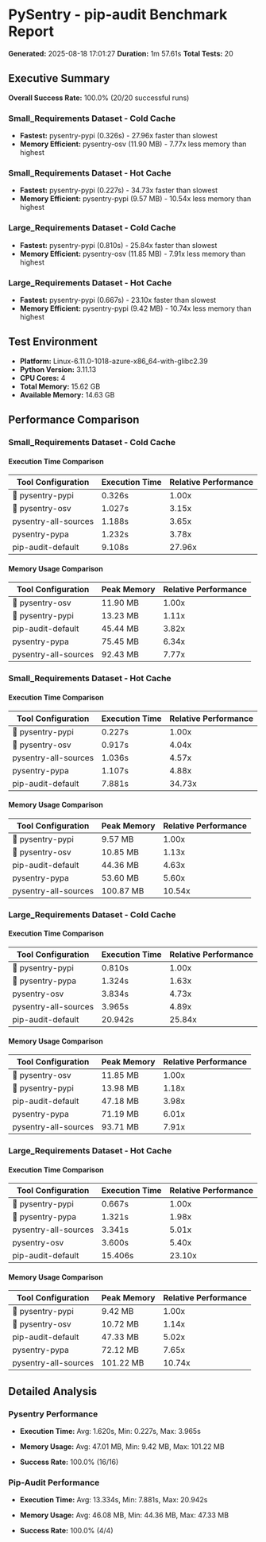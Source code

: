 # PySentry - pip-audit Benchmark Report

**Generated:** 2025-08-18 17:01:27
**Duration:** 1m 57.61s
**Total Tests:** 20

## Executive Summary

**Overall Success Rate:** 100.0% (20/20 successful runs)

### Small_Requirements Dataset - Cold Cache
- **Fastest:** pysentry-pypi (0.326s) - 27.96x faster than slowest
- **Memory Efficient:** pysentry-osv (11.90 MB) - 7.77x less memory than highest

### Small_Requirements Dataset - Hot Cache
- **Fastest:** pysentry-pypi (0.227s) - 34.73x faster than slowest
- **Memory Efficient:** pysentry-pypi (9.57 MB) - 10.54x less memory than highest

### Large_Requirements Dataset - Cold Cache
- **Fastest:** pysentry-pypi (0.810s) - 25.84x faster than slowest
- **Memory Efficient:** pysentry-osv (11.85 MB) - 7.91x less memory than highest

### Large_Requirements Dataset - Hot Cache
- **Fastest:** pysentry-pypi (0.667s) - 23.10x faster than slowest
- **Memory Efficient:** pysentry-pypi (9.42 MB) - 10.74x less memory than highest

## Test Environment

- **Platform:** Linux-6.11.0-1018-azure-x86_64-with-glibc2.39
- **Python Version:** 3.11.13
- **CPU Cores:** 4
- **Total Memory:** 15.62 GB
- **Available Memory:** 14.63 GB

## Performance Comparison

### Small_Requirements Dataset - Cold Cache

#### Execution Time Comparison

| Tool Configuration | Execution Time | Relative Performance |
|---------------------|---------------------|---------------------|
| 🥇 pysentry-pypi | 0.326s | 1.00x |
| 🥈 pysentry-osv | 1.027s | 3.15x |
|  pysentry-all-sources | 1.188s | 3.65x |
|  pysentry-pypa | 1.232s | 3.78x |
|  pip-audit-default | 9.108s | 27.96x |

#### Memory Usage Comparison

| Tool Configuration | Peak Memory | Relative Performance |
|---------------------|---------------------|---------------------|
| 🥇 pysentry-osv | 11.90 MB | 1.00x |
| 🥈 pysentry-pypi | 13.23 MB | 1.11x |
|  pip-audit-default | 45.44 MB | 3.82x |
|  pysentry-pypa | 75.45 MB | 6.34x |
|  pysentry-all-sources | 92.43 MB | 7.77x |

### Small_Requirements Dataset - Hot Cache

#### Execution Time Comparison

| Tool Configuration | Execution Time | Relative Performance |
|---------------------|---------------------|---------------------|
| 🥇 pysentry-pypi | 0.227s | 1.00x |
| 🥈 pysentry-osv | 0.917s | 4.04x |
|  pysentry-all-sources | 1.036s | 4.57x |
|  pysentry-pypa | 1.107s | 4.88x |
|  pip-audit-default | 7.881s | 34.73x |

#### Memory Usage Comparison

| Tool Configuration | Peak Memory | Relative Performance |
|---------------------|---------------------|---------------------|
| 🥇 pysentry-pypi | 9.57 MB | 1.00x |
| 🥈 pysentry-osv | 10.85 MB | 1.13x |
|  pip-audit-default | 44.36 MB | 4.63x |
|  pysentry-pypa | 53.60 MB | 5.60x |
|  pysentry-all-sources | 100.87 MB | 10.54x |

### Large_Requirements Dataset - Cold Cache

#### Execution Time Comparison

| Tool Configuration | Execution Time | Relative Performance |
|---------------------|---------------------|---------------------|
| 🥇 pysentry-pypi | 0.810s | 1.00x |
| 🥈 pysentry-pypa | 1.324s | 1.63x |
|  pysentry-osv | 3.834s | 4.73x |
|  pysentry-all-sources | 3.965s | 4.89x |
|  pip-audit-default | 20.942s | 25.84x |

#### Memory Usage Comparison

| Tool Configuration | Peak Memory | Relative Performance |
|---------------------|---------------------|---------------------|
| 🥇 pysentry-osv | 11.85 MB | 1.00x |
| 🥈 pysentry-pypi | 13.98 MB | 1.18x |
|  pip-audit-default | 47.18 MB | 3.98x |
|  pysentry-pypa | 71.19 MB | 6.01x |
|  pysentry-all-sources | 93.71 MB | 7.91x |

### Large_Requirements Dataset - Hot Cache

#### Execution Time Comparison

| Tool Configuration | Execution Time | Relative Performance |
|---------------------|---------------------|---------------------|
| 🥇 pysentry-pypi | 0.667s | 1.00x |
| 🥈 pysentry-pypa | 1.321s | 1.98x |
|  pysentry-all-sources | 3.341s | 5.01x |
|  pysentry-osv | 3.600s | 5.40x |
|  pip-audit-default | 15.406s | 23.10x |

#### Memory Usage Comparison

| Tool Configuration | Peak Memory | Relative Performance |
|---------------------|---------------------|---------------------|
| 🥇 pysentry-pypi | 9.42 MB | 1.00x |
| 🥈 pysentry-osv | 10.72 MB | 1.14x |
|  pip-audit-default | 47.33 MB | 5.02x |
|  pysentry-pypa | 72.12 MB | 7.65x |
|  pysentry-all-sources | 101.22 MB | 10.74x |

## Detailed Analysis

### Pysentry Performance

- **Execution Time:** Avg: 1.620s, Min: 0.227s, Max: 3.965s

- **Memory Usage:** Avg: 47.01 MB, Min: 9.42 MB, Max: 101.22 MB

- **Success Rate:** 100.0% (16/16)

### Pip-Audit Performance

- **Execution Time:** Avg: 13.334s, Min: 7.881s, Max: 20.942s

- **Memory Usage:** Avg: 46.08 MB, Min: 44.36 MB, Max: 47.33 MB

- **Success Rate:** 100.0% (4/4)